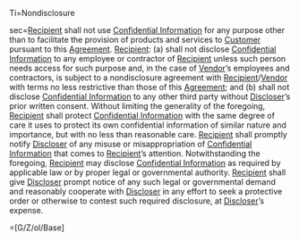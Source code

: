 Ti=Nondisclosure

sec=<a href='#Def.Recipient.sec' class='definedterm'>Recipient</a> shall not use <a href='#Def.Confidential_Information.sec' class='definedterm'>Confidential Information</a> for any purpose other than to facilitate the provision of products and services to <a href='#Def.Customer.sec' class='definedterm'>Customer</a> pursuant to this <a href='#Def.Agreement.sec' class='definedterm'>Agreement</a>. <a href='#Def.Recipient.sec' class='definedterm'>Recipient</a>: (a) shall not disclose <a href='#Def.Confidential_Information.sec' class='definedterm'>Confidential Information</a> to any employee or contractor of <a href='#Def.Recipient.sec' class='definedterm'>Recipient</a> unless such person needs access for such purpose and, in the case of <a href='#Def.Vendor.sec' class='definedterm'>Vendor</a>’s employees and contractors, is subject to a nondisclosure agreement with <a href='#Def.Recipient.sec' class='definedterm'>Recipient</a>/<a href='#Def.Vendor.sec' class='definedterm'>Vendor</a> with terms no less restrictive than those of this <a href='#Def.Agreement.sec' class='definedterm'>Agreement</a>; and (b) shall not disclose <a href='#Def.Confidential_Information.sec' class='definedterm'>Confidential Information</a> to any other third party without <a href='#Def.Discloser.sec' class='definedterm'>Discloser</a>’s prior written consent. Without limiting the generality of the foregoing, <a href='#Def.Recipient.sec' class='definedterm'>Recipient</a> shall protect <a href='#Def.Confidential_Information.sec' class='definedterm'>Confidential Information</a> with the same degree of care it uses to protect its own confidential information of similar nature and importance, but with no less than reasonable care. <a href='#Def.Recipient.sec' class='definedterm'>Recipient</a> shall promptly notify <a href='#Def.Discloser.sec' class='definedterm'>Discloser</a> of any misuse or misappropriation of <a href='#Def.Confidential_Information.sec' class='definedterm'>Confidential Information</a> that comes to <a href='#Def.Recipient.sec' class='definedterm'>Recipient</a>’s attention. Notwithstanding the foregoing, <a href='#Def.Recipient.sec' class='definedterm'>Recipient</a> may disclose <a href='#Def.Confidential_Information.sec' class='definedterm'>Confidential Information</a> as required by applicable law or by proper legal or governmental authority. <a href='#Def.Recipient.sec' class='definedterm'>Recipient</a> shall give <a href='#Def.Discloser.sec' class='definedterm'>Discloser</a> prompt notice of any such legal or governmental demand and reasonably cooperate with <a href='#Def.Discloser.sec' class='definedterm'>Discloser</a> in any effort to seek a protective order or otherwise to contest such required disclosure, at <a href='#Def.Discloser.sec' class='definedterm'>Discloser</a>’s expense.

=[G/Z/ol/Base]
